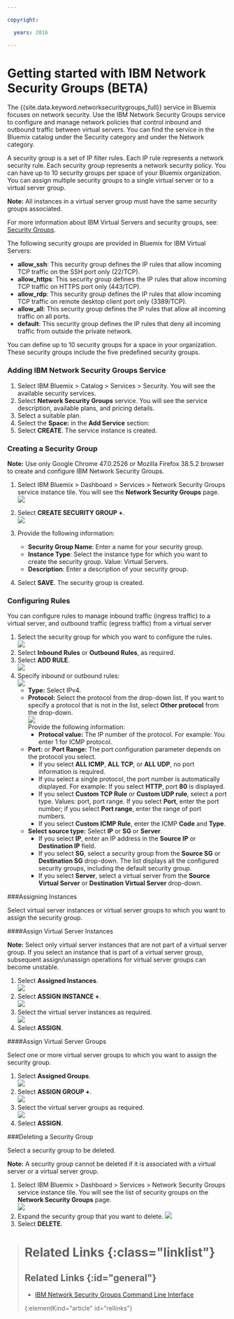 ```yaml
---

copyright:

  years: 2016

---
```



# Getting started with IBM Network Security Groups (BETA)

The {{site.data.keyword.networksecuritygroups_full}} service in Bluemix focuses on network security. Use the IBM Network Security Groups service to configure and manage network policies that control inbound and outbound traffic between virtual servers. You can find the service in the Bluemix catalog under the Security category and under the Network category.

A security group is a set of IP filter rules. Each IP rule represents a network security rule. Each security group represents a network security policy. You can have up to 10 security groups per space of your Bluemix organization. You can assign multiple security groups to a single virtual server or to a virtual server group. 

**Note:** All instances in a virtual server group must have the same security groups associated. 

For more information about IBM Virtual Servers and security groups, see: [Security Groups](https://www.{DomainName}/docs/virtualmachines/vm_index.html#vm_security_groups).

The following security groups are provided in Bluemix for IBM Virtual Servers:

* **allow_ssh**: This security group defines the IP rules that allow incoming TCP traffic on the SSH port only (22/TCP).  
* **allow_https**: This security group defines the IP rules that allow incoming TCP traffic on HTTPS port only (443/TCP).  
* **allow_rdp**: This security group defines the IP rules that allow incoming TCP traffic on remote desktop client port only (3389/TCP).  
* **allow_all**: This security group defines the IP rules that allow all incoming traffic on all ports.  
* **default**: This security group defines the IP rules that deny all incoming traffic from outside the private network.  

You can define up to 10 security groups for a space in your organization. These security groups include the five predefined security groups. 

### Adding IBM Network Security Groups Service
1. Select IBM Bluemix > Catalog > Services > Security. You will see the available security services.
2. Select **Network Security Groups** service. You will see the service description, available plans, and pricing details. 
3. Select a suitable plan. 
4. Select the **Space:** in the **Add Service** section:  
5. Select **CREATE**. The service instance is created.

### Creating a Security Group

**Note:** Use only Google Chrome 47.0.2526 or Mozilla Firefox 38.5.2 browser to create and configure IBM Network Security Groups.

1. Select IBM Bluemix > Dashboard > Services > Network Security Groups service instance tile. You will see the **Network Security Groups** page.  
![](images/service_page.png)

2. Select **CREATE SECURITY GROUP +**.  
![](images/create.png)  
3. Provide the following information:
	* **Security Group Name**: Enter a name for your security group.
	* **Instance Type**: Select the instance type for which you want to create the security group. Value: Virtual Servers.  
	* **Description**: Enter a description of your security group.

4. Select **SAVE**. The security group is created.

### Configuring Rules

You can configure rules to manage inbound traffic (ingress traffic) to a virtual server, and outbound traffic (egress traffic) from a virtual server 

1. Select the security group for which you want to configure the rules.  
![](images/select_group.png)  
2. Select **Inbound Rules** or **Outbound Rules**, as required.
3. Select **ADD RULE**.  
![](images/add_rule.png)
4. Specify inbound or outbound rules:  
	![](images/rules.png)  
	* **Type:** Select IPv4.  
	* **Protocol:** Select the protocol from the drop-down list. If you want to specify a protocol that is not in the list, select **Other protocol** from the drop-down.  
	![](images/other_protocol.png)  
	Provide the following information:  
	  * **Protocol value:** The IP number of the protocol. For example: You enter 1 for ICMP protocol.  
	* **Port:** or **Port Range:** The port configuration parameter depends on the protocol you select.  
		* If you select **ALL ICMP**, **ALL TCP**, or **ALL UDP**, no port information is required.  
		* If you select a single protocol, the port number is automatically displayed. For example: If you select **HTTP**, port **80** is displayed.  
		* If you select **Custom TCP Rule** or **Custom UDP rule**, select a port type. Values: port, port range. If you select **Port**, enter the port number; if you select **Port range**, enter the range of port numbers.  
		* If you select **Custom ICMP Rule**, enter the ICMP **Code** and **Type**.
	* **Select source type:** Select **IP** or **SG** or **Server**.  
		* If you select **IP**, enter an IP address in the **Source IP** or **Destination IP** field.  
		* If you select **SG**, select a security group from the **Source SG** or **Destination SG** drop-down. The list displays all the configured security groups, including the default security group.  
		* If you select **Server**, select a virtual server from the **Source Virtual Server** or **Destination Virtual Server** drop-down.

###Assigning Instances

Select virtual server instances or virtual server groups to which you want to assign the security group.  

####Assign Virtual Server Instances

**Note:** Select only virtual server instances that are not part of a virtual server group. If you select an instance that is part of a virtual server group, subsequent assign/unassign operations for virtual server groups can become unstable.

1. Select **Assigned Instances**.  
![](images/assign_vm.png)  
2. Select **ASSIGN INSTANCE +**.  
![](images/assign_icon.png)  
3. Select the virtual server instances as required.  
![](images/select_instance.png)  
4. Select **ASSIGN**.
	
####Assign Virtual Server Groups

Select one or more virtual server groups to which you want to assign the security group.

1. Select **Assigned Groups**.  
![](images/assign_group.png)
2. Select **ASSIGN GROUP +**.  
![](images/assign_group_icon.png)  
3. Select the virtual server groups as required.  
![](images/select_group_instance.png)
4. Select **ASSIGN**.

###Deleting a Security Group

Select a security group to be deleted. 

**Note:** A security group cannot be deleted if it is associated with a virtual server or a virtual server group.

1. Select IBM Bluemix > Dashboard > Services > Network Security Groups service instance tile. You will see the list of security groups on the **Network Security Groups** page.  
![](images/select_group.png)
2. Expand the security group that you want to delete.
![](images/delete_sg.png)
3. Select **DELETE**.

># Related Links {:class="linklist"}
>## Related Links {:id="general"}  
>* [IBM Network Security Groups Command Line Interface](../../cli/plugins/networksecuritygroups/index.html)
>
>{:elementKind="article" id="rellinks"}


